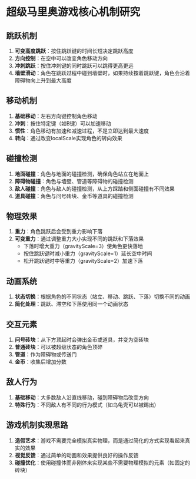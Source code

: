 # 超级马里奥游戏核心机制研究

## 跳跃机制
1. **可变高度跳跃**：按住跳跃键的时间长短决定跳跃高度
2. **方向控制**：在空中可以改变角色移动方向
3. **冲刺跳跃**：按住冲刺键的同时跳跃可以跳得更高更远
4. **墙壁滑动**：角色在跳跃过程中碰到墙壁时，如果持续按着跳跃键，角色会沿着障碍物向上升到最大高度

## 移动机制
1. **基础移动**：左右方向键控制角色移动
2. **冲刺**：按住特定键（如B键）可以加速移动
3. **惯性**：角色移动有加速和减速过程，不是立即达到最大速度
4. **转向**：通过改变localScale实现角色的转向效果

## 碰撞检测
1. **地面碰撞**：角色与地面的碰撞检测，确保角色站立在地面上
2. **障碍物碰撞**：角色与墙壁、管道等障碍物的碰撞检测
3. **敌人碰撞**：角色与敌人的碰撞检测，从上方踩踏和侧面碰撞有不同效果
4. **道具碰撞**：角色与问号砖块、金币等道具的碰撞检测

## 物理效果
1. **重力**：角色跳跃后会受到重力影响下落
2. **可变重力**：通过调整重力大小实现不同的跳跃和下落效果
   - 下落时增大重力（gravityScale=3）使角色更快落地
   - 按住跳跃键时减小重力（gravityScale=1）延长空中时间
   - 松开跳跃键时中等重力（gravityScale=2）加速下落

## 动画系统
1. **状态切换**：根据角色的不同状态（站立、移动、跳跃、下落）切换不同的动画
2. **简化处理**：跳跃、滞空和下落使用同一个动画状态

## 交互元素
1. **问号砖块**：从下方顶起时会弹出金币或道具，并变为空砖块
2. **普通砖块**：可以被超级状态的角色顶碎
3. **管道**：作为障碍物或传送门
4. **金币**：收集后增加分数

## 敌人行为
1. **基础移动**：大多数敌人沿直线移动，碰到障碍物后改变方向
2. **特殊行为**：不同敌人有不同的行为模式（如乌龟壳可以被踢出）

## 游戏机制实现思路
1. **造假艺术**：游戏不需要完全模拟真实物理，而是通过简化的方式实现看起来真实的效果
2. **视觉反馈**：通过简单的动画和效果提供良好的操作反馈
3. **碰撞优化**：使用碰撞体而非刚体来实现某些不需要物理模拟的元素（如固定的砖块）
